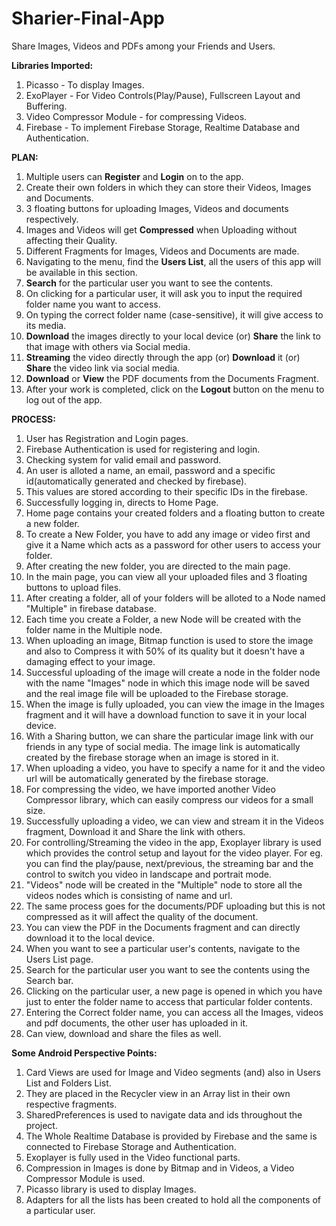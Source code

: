 # Sharier-Final-App
Share Images, Videos and PDFs among your Friends and Users.

**Libraries Imported:**

1) Picasso - To display Images.
2) ExoPlayer - For Video Controls(Play/Pause), Fullscreen Layout and Buffering.
3) Video Compressor Module - for compressing Videos.
4) Firebase - To implement Firebase Storage, Realtime Database and Authentication.

**PLAN:**

1) Multiple users can **Register** and **Login** on to the app.
2) Create their own folders in which they can store their Videos, Images and Documents.
3) 3 floating buttons for uploading Images, Videos and documents respectively.
4) Images and Videos will get **Compressed** when Uploading without affecting their Quality.
5) Different Fragments for Images, Videos and Documents are made.
6) Navigating to the menu, find the **Users List**, all the users of this app will be available in this section.
7) **Search** for the particular user you want to see the contents.
8) On clicking for a particular user, it will ask you to input the required folder name you want to access.
9) On typing the correct folder name (case-sensitive), it will give access to its media.
10) **Download** the images directly to your local device (or) **Share** the link to that image with others via Social media.
11) **Streaming** the video directly through the app (or) **Download** it (or) **Share** the video link via social media.
12) **Download** or **View** the PDF documents from the Documents Fragment.
13) After your work is completed, click on the **Logout** button on the menu to log out of the app.

**PROCESS:**

1) User has Registration and Login pages.
2) Firebase Authentication is used for registering and login.
3) Checking system for valid email and password.
4) An user is alloted a name, an email, password and a specific id(automatically generated and checked by firebase).
5) This values are stored according to their specific IDs in the firebase.
6) Successfully logging in, directs to Home Page.
7) Home page contains your created folders and a floating button to create a new folder.
8) To create a New Folder, you have to add any image or video first and give it a Name which acts as a password for other users to access  your folder.
9) After creating the new folder, you are directed to the main page.
10) In the main page, you can view all your uploaded files and 3 floating buttons to upload files.
11) After creating a folder, all of your folders will be alloted to a Node named "Multiple" in firebase database.
12) Each time you create a Folder, a new Node will be created with the folder name in the Multiple node.
13) When uploading an image, Bitmap function is used to store the image and also to Compress it with 50% of its quality but it doesn't have a damaging effect to your image.
14) Successful uploading of the image will create a node in the folder node with the name "Images" node in which this image node will be saved and the real image file will be uploaded to the Firebase storage.
15) When the image is fully uploaded, you can view the image in the Images fragment and it will have a download function to save it in your local device.
16) With a Sharing button, we can share the particular image link with our friends in any type of social media. The image link is automatically created by the firebase storage when an image is stored in it.
17) When uploading a video, you have to specify a name for it and the video url will be automatically generated by the firebase storage.
18) For compressing the video, we have imported another Video Compressor library, which can easily compress our videos for a small size.
19) Successfully uploading a video, we can view and stream it in the Videos fragment, Download it and Share the link with others.
20) For controlling/Streaming the video in the app, Exoplayer library is used which provides the control setup and layout for the video player. For eg. you can find the play/pause, next/previous, the streaming bar and the control to switch you video in landscape and portrait mode.
21) "Videos" node will be created in the "Multiple" node to store all the videos nodes which is consisting of name and url.
22) The same process goes for the documents/PDF uploading but this is not compressed as it will affect the quality of the document.
23) You can view the PDF in the Documents fragment and can directly download it to the local device.
24) When you want to see a particular user's contents, navigate to the Users List page.
25) Search for the particular user you want to see the contents using the Search bar.
26) Clicking on the particular user, a new page is opened in which you have just to enter the folder name to access that particular folder contents.
27) Entering the Correct folder name, you can access all the Images, videos and pdf documents, the other user has uploaded in it.
28) Can view, download and share the files as well.


**Some Android Perspective Points:**

1) Card Views are used for Image and Video segments (and) also in Users List and Folders List.
2) They are placed in the Recycler view in an Array list in their own respective fragments.
3) SharedPreferences is used to navigate data and ids throughout the project.
4) The Whole Realtime Database is provided by Firebase and the same is connected to Firebase Storage and Authentication.
5) Exoplayer is fully used in the Video functional parts.
6) Compression in Images is done by Bitmap and in Videos, a Video Compressor Module is used.
7) Picasso library is used to display Images.
8) Adapters for all the lists has been created to hold all the components of a particular user.





